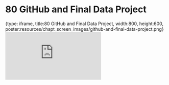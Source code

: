 # 80 GitHub and Final Data Project
 
{type: iframe, title:80 GitHub and Final Data Project, width:800, height:600, poster:resources/chapt_screen_images/github-and-final-data-project.png}
![](https://datatrail-jhu.github.io/DataTrail/no_toc/github-and-final-data-project.html)
 

 
